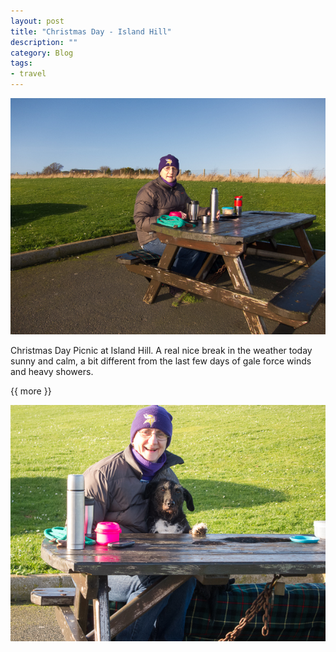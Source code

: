 ```yaml
---
layout: post
title: "Christmas Day - Island Hill"
description: ""
category: Blog 
tags: 
- travel
---
```

 
<div class="figure">
<img src="/images/2013/2013-12-25-christmas-day-1.jpg ">
</div>

Christmas Day Picnic at Island Hill. A real nice break in the weather today sunny and calm, a bit different from the last few days of gale force winds and heavy showers.

{{ more }} 

<div class="figure">
<img src="/images/2013/2013-12-25-christmas-day-2.jpg ">
</div>

